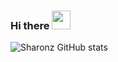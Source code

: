 ### Hi there   <img src="https://raw.githubusercontent.com/MartinHeinz/MartinHeinz/master/wave.gif" width="30px">

![Sharonz GitHub stats](https://github-readme-stats.vercel.app/api?username=iamsharonz&theme=chartreuse-dark&show_icons=true)


<!--
<p align="center">
<img align="center" src="https://github-readme-stats.vercel.app/api?username=sharonzacharia&theme=dark&show_icons=true&hide=contribs,prs">

<img align="center" src="https://github-readme-stats.vercel.app/api/top-langs/?username=sharonzacharia&layout=compact&theme=dark">
</p>


## Technologies and Tools

![](https://img.shields.io/badge/Code-Python-informational?style=flat&logo=python&logoColor=yellow&color=success)
![](https://img.shields.io/badge/Code-Dart-informational?style=flat&logo=dart&logoColor=blue&color=success)
![](https://img.shields.io/badge/Framework-Django-informational?style=flat&logo=django&logoColor=green&color=success)
![](https://img.shields.io/badge/Framework-Flask-informational?style=flat&logo=flask&logoColor=white&color=success)
![](https://img.shields.io/badge/Framework-Flutter-informational?style=flat&logo=flutter&logoColor=blue&color=success)


![](https://img.shields.io/badge/IDE-VSCode-informational?style=flat&logo=visual-studio-code&logoColor=blue&color=success)
![](https://img.shields.io/badge/IDE-AndroidStudio-informational?style=flat&logo=android-studio&logoColor=green&color=success)

![](https://img.shields.io/badge/DB-Postgres-informational?style=flat&logo=postgresql&logoColor=blue&color=success)
![](https://img.shields.io/badge/DB-MongoDB-informational?style=flat&logo=mongodb&logoColor=green&color=success)
![](https://img.shields.io/badge/Tool-FireBase-informational?style=flat&logo=firebase&logoColor=yellow&color=success)

Currently disabled repo stats card
[![Readme Card](https://github-readme-stats.vercel.app/api/pin/?username=mrnobody503&repo=github-readme-stats)](https://github.com/anuraghazra/github-readme-stats)



**MrNobody503/MrNobody503** is a ✨ _special_ ✨ repository because its `README.md` (this file) appears on your GitHub profile.

Here are some ideas to get you started:

- 🔭 I’m currently working on ...
- 🌱 I’m currently learning ...
- 👯 I’m looking to collaborate on ...
- 🤔 I’m looking for help with ...
- 💬 Ask me about ...
- 📫 How to reach me: ...
- 😄 Pronouns: ...
- ⚡ Fun fact: ...
-->

